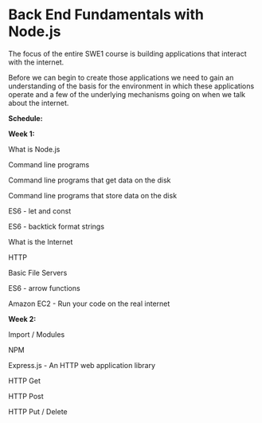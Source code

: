 # Back End Fundamentals with Node.js

The focus of the entire SWE1 course is building applications that interact with the internet.

Before we can begin to create those applications we need to gain an understanding of the basis for the environment in which these applications operate and a few of the underlying mechanisms going on when we talk about the internet.

**Schedule:**

**Week 1:**

What is Node.js

Command line programs

Command line programs that get data on the disk

Command line programs that store data on the disk

ES6 - let and const

ES6 - backtick format strings

What is the Internet

HTTP

Basic File Servers

ES6 - arrow functions

Amazon EC2 - Run your code on the real internet

**Week 2:**

Import / Modules

NPM

Express.js - An HTTP  web application library

HTTP Get

HTTP Post

HTTP Put / Delete

